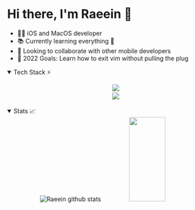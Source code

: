 # Hi there, I'm Raeein 👋 


- 👨‍💻 iOS and MacOS developer
- 📚 Currently learning everything 🤣
- 🤝 Looking to collaborate with other mobile developers
- 🥅 2022 Goals: Learn how to exit vim without pulling the plug


<details open>
<summary>  Tech Stack ⚡ </summary>
<p align="center">
        <a href="https://skillicons.dev">
            <img src="https://skillicons.dev/icons?i=swift,python,c,go,aws,azure,firebase,javascript"/>
        </a>
        <br />
        <a href="https://skillicons.dev">
            <img src="https://skillicons.dev/icons?i=flask,postgres,git,docker,linux,bash"/>
        </a>
    </p>
</details>


<details open>
<summary>  Stats 📈 </summary>
<div align="center">  
  <img width="49%" height="195px" src="https://github-readme-stats.vercel.app/api?username=Raeein&show_icons=true&count_private=true&hide_border=true&title_color=26A269&icon_color=26A269&text_color=c9d1d9&bg_color=0d1117" alt="Raeein github stats" /> 
  <img width="41%" height="195px" src="https://github-readme-stats.vercel.app/api/top-langs/?username=Raeein&layout=compact&hide_border=true&&hide=python&title_color=26A269&text_color=ff91a4&bg_color=0d1117" />
</div>
</details>



<!-- 
### Connect with me

<div>
    <a href="https://www.linkedin.com/in/raeeinbagheri/" style="padding-right: 30px;display:inline-block"><img src="./img/linkedin.png" alt=""  width="40"></a>
    <a href="https://tryhackme.com/p/ryan.ba" style="padding-right: 30px;display:inline-block"><img src="./img/thm.png" alt=""  width="40" height="35"></a>
    <a href="https://raeein.github.io/"><img src="./img/website.png" alt="" width="40"></a>
</div>
